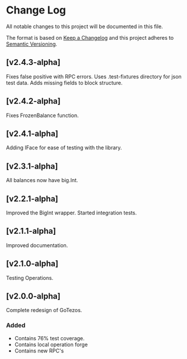 
# Change Log
All notable changes to this project will be documented in this file.
 
The format is based on [Keep a Changelog](http://keepachangelog.com/)
and this project adheres to [Semantic Versioning](http://semver.org/).

## [v2.4.3-alpha] 
 
Fixes false positive with RPC errors. 
Uses .test-fixtures directory for json test data. 
Adds missing fields to block structure.

## [v2.4.2-alpha] 
 
Fixes FrozenBalance function.

## [v2.4.1-alpha] 
 
Adding IFace for ease of testing with the library.

## [v2.3.1-alpha] 
 
All balances now have big.Int.

## [v2.2.1-alpha] 
 
Improved the BigInt wrapper. 
Started integration tests.
 
## [v2.1.1-alpha] 
 
Improved documentation.

## [v2.1.0-alpha] 
 
Testing Operations.

## [v2.0.0-alpha] 
 
Complete redesign of GoTezos. 
 
### Added
- Contains 76% test coverage. 
- Contains local operation forge
- Contains new RPC's
